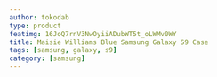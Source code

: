 ```yaml
---
author: tokodab
type: product
featimg: 16JoQ7rnV3NwOyiiADubWT5t_oLWMv0WY
title: Maisie Williams Blue Samsung Galaxy S9 Case
tags: [samsung, galaxy, s9]
category: [samsung]
---
```

